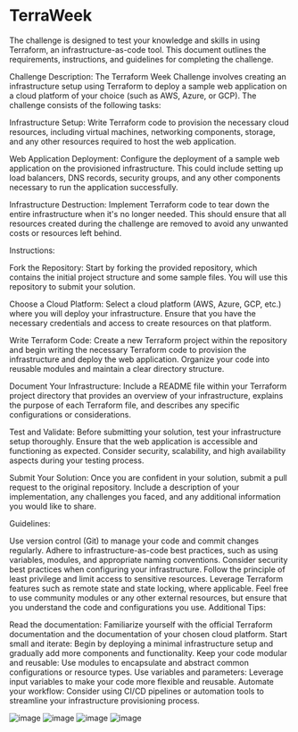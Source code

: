 # TerraWeek
The challenge is designed to test your knowledge and skills in using Terraform, an infrastructure-as-code tool. This document outlines the requirements, instructions, and guidelines for completing the challenge.

Challenge Description:
The Terraform Week Challenge involves creating an infrastructure setup using Terraform to deploy a sample web application on a cloud platform of your choice (such as AWS, Azure, or GCP). The challenge consists of the following tasks:

Infrastructure Setup: Write Terraform code to provision the necessary cloud resources, including virtual machines, networking components, storage, and any other resources required to host the web application.

Web Application Deployment: Configure the deployment of a sample web application on the provisioned infrastructure. This could include setting up load balancers, DNS records, security groups, and any other components necessary to run the application successfully.

Infrastructure Destruction: Implement Terraform code to tear down the entire infrastructure when it's no longer needed. This should ensure that all resources created during the challenge are removed to avoid any unwanted costs or resources left behind.

Instructions:

Fork the Repository: Start by forking the provided repository, which contains the initial project structure and some sample files. You will use this repository to submit your solution.

Choose a Cloud Platform: Select a cloud platform (AWS, Azure, GCP, etc.) where you will deploy your infrastructure. Ensure that you have the necessary credentials and access to create resources on that platform.

Write Terraform Code: Create a new Terraform project within the repository and begin writing the necessary Terraform code to provision the infrastructure and deploy the web application. Organize your code into reusable modules and maintain a clear directory structure.

Document Your Infrastructure: Include a README file within your Terraform project directory that provides an overview of your infrastructure, explains the purpose of each Terraform file, and describes any specific configurations or considerations.

Test and Validate: Before submitting your solution, test your infrastructure setup thoroughly. Ensure that the web application is accessible and functioning as expected. Consider security, scalability, and high availability aspects during your testing process.

Submit Your Solution: Once you are confident in your solution, submit a pull request to the original repository. Include a description of your implementation, any challenges you faced, and any additional information you would like to share.

Guidelines:

Use version control (Git) to manage your code and commit changes regularly.
Adhere to infrastructure-as-code best practices, such as using variables, modules, and appropriate naming conventions.
Consider security best practices when configuring your infrastructure.
Follow the principle of least privilege and limit access to sensitive resources.
Leverage Terraform features such as remote state and state locking, where applicable.
Feel free to use community modules or any other external resources, but ensure that you understand the code and configurations you use.
Additional Tips:

Read the documentation: Familiarize yourself with the official Terraform documentation and the documentation of your chosen cloud platform.
Start small and iterate: Begin by deploying a minimal infrastructure setup and gradually add more components and functionality.
Keep your code modular and reusable: Use modules to encapsulate and abstract common configurations or resource types.
Use variables and parameters: Leverage input variables to make your code more flexible and reusable.
Automate your workflow: Consider using CI/CD pipelines or automation tools to streamline your infrastructure provisioning process.

![image](https://github.com/LondheShubham153/TerraWeek/assets/67154990/b9930af0-54ab-4297-becf-aa84eb678c03)
![image](https://github.com/LondheShubham153/TerraWeek/assets/67154990/dfb9ac75-5488-4913-9389-4d6842733eda)
![image](https://github.com/LondheShubham153/TerraWeek/assets/67154990/5c3f64b9-efa2-443c-802b-e76a8bd15314)
![image](https://github.com/LondheShubham153/TerraWeek/assets/67154990/c619ffa6-cc1d-41d7-99d3-5664a421b546)


